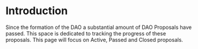 # Introduction

Since the formation of the DAO a substantial amount of DAO Proposals have passed. This space is dedicated to tracking the progress of these proposals. This page will focus on Active, Passed and Closed proposals.

  


